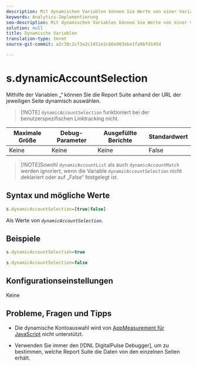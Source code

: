```yaml
---
description: Mit dynamischen Variablen können Sie Werte von einer Variablen in eine andere kopieren, ohne die vollständigen Werte mehrfach in die Bildanforderung auf Ihrer Site eingeben zu müssen.
keywords: Analytics-Implementierung
seo-description: Mit dynamischen Variablen können Sie Werte von einer Variablen in eine andere kopieren, ohne die vollständigen Werte mehrfach in die Bildanforderung auf Ihrer Site eingeben zu müssen.
solution: null
title: Dynamische Variablen
translation-type: tm+mt
source-git-commit: a2c38c2cf3a2c1451e2c60e003ebe1fa9bfd145d

---
```



# s.dynamicAccountSelection

Mithilfe der Variablen „“ können Sie die Report Suite anhand der URL der jeweiligen Seite dynamisch auswählen.

> [!NOTE] `dynamicAccountSelection` funktioniert bei der benutzerspezifischen Linktracking nicht.

| Maximale Größe | Debug-Parameter | Ausgefüllte Berichte | Standardwert |
|---|---|---|---|
| Keine | Keine | Keine | False |

> [!NOTE]Sowohl `dynamicAccountList` als auch `dynamicAccountMatch` werden ignoriert, wenn die Variable `dynamicAccountSelection` nicht deklariert oder auf „False“ festgelegt ist.

## Syntax und mögliche Werte

```js
s.dynamicAccountSelection=[true|false]
```

Als Werte von *`dynamicAccountSelection`*.

## Beispiele

```js
s.dynamicAccountSelection=true
```

```js
s.dynamicAccountSelection=false
```

## Konfigurationseinstellungen

Keine

## Probleme, Fragen und Tipps

* Die dynamische Kontoauswahl wird von [AppMeasurement für JavaScript](https://docs.adobe.com/content/help/en/analytics/implementation/javascript-implementation/appmeasurement-js/appmeasure-mjs.html) nicht unterstützt.

* Verwenden Sie immer den [!DNL DigitalPulse Debugger], um zu bestimmen, welche Report Suite die Daten von den einzelnen Seiten erhält.

